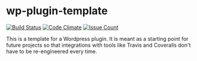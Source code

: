 # wp-plugin-template

[![Build Status](https://travis-ci.org/MITLibraries/wp-plugin-template.svg)](https://travis-ci.org/MITLibraries/wp-plugin-template)
[![Code Climate](https://codeclimate.com/github/MITLibraries/wp-plugin-template/badges/gpa.svg)](https://codeclimate.com/github/MITLibraries/wp-plugin-template)
[![Issue Count](https://codeclimate.com/github/MITLibraries/wp-plugin-template/badges/issue_count.svg)](https://codeclimate.com/github/MITLibraries/wp-plugin-template)

This is a template for a Wordpress plugin. It is meant as a starting point for future projects so that integrations with tools like Travis and Coveralls don't have to be re-engineered every time.
